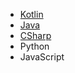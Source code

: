 - [Kotlin](Lenguajes_programacion/kotlin/Kotlin.md)
- [Java](Lenguajes_programacion/java/Java.md)
- [CSharp](Lenguajes_programacion/csharp/Indice.md)
- Python
- JavaScript